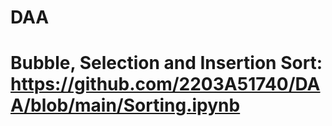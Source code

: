 # DAA
# Bubble, Selection and Insertion Sort: https://github.com/2203A51740/DAA/blob/main/Sorting.ipynb
